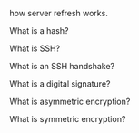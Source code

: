 how server refresh works. 

What is a hash?

What is SSH? 

What is an SSH handshake?

What is a digital signature?

What is asymmetric encryption?

What is symmetric encryption? 